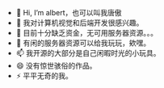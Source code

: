- 👋 Hi, I’m albert，也可以叫我唐傲
- 👀 我对计算机视觉和后端开发很感兴趣。
- 🌱 目前十分缺乏资金，无可用服务器资源。。。
- 💞️ 有闲的服务器资源可以给我玩玩，欸嘿。
- 📫 我开源的大部分是自己闲暇时光的小玩具。
- 😄 没有惊世骇俗的作品。
- ⚡ 平平无奇的我。

<!---
Albert4484/Albert4484 is a ✨ special ✨ repository because its `README.md` (this file) appears on your GitHub profile.
You can click the Preview link to take a look at your changes.
--->
